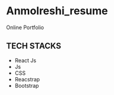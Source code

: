 # Anmolreshi_resume
 Online Portfolio 
 <br/>
## TECH STACKS
- React Js 
- Js
- CSS
- Reacstrap
- Bootstrap
